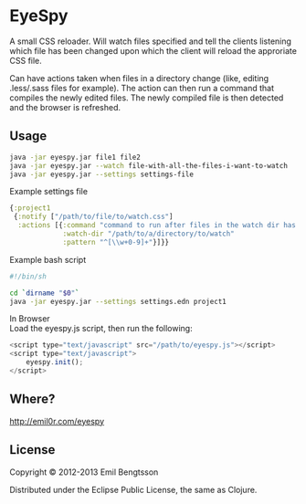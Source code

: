 # EyeSpy

A small CSS reloader. Will watch files specified and tell the clients listening which file has been changed upon which the client will reload the approriate CSS file.

Can have actions taken when files in a directory change (like, editing .less/.sass files for example). The action can then run a command that compiles the newly edited files. The newly compiled file is then detected and the browser is refreshed.

## Usage

```bash
java -jar eyespy.jar file1 file2  
java -jar eyespy.jar --watch file-with-all-the-files-i-want-to-watch
java -jar eyespy.jar --settings settings-file
```

Example settings file
```clojure
{:project1
 {:notify ["/path/to/file/to/watch.css"]
  :actions [{:command "command to run after files in the watch dir has changed"
             :watch-dir "/path/to/a/directory/to/watch"
             :pattern "^[\\w+0-9]+"}]}}
```

Example bash script
```bash
#!/bin/sh

cd `dirname "$0"`
java -jar eyespy.jar --settings settings.edn project1
```

In Browser  
Load the eyespy.js script, then run the following:  
```javascript
<script type="text/javascript" src="/path/to/eyespy.js"></script>
<script type="text/javascript">
    eyespy.init();
</script>
```

## Where?

http://emil0r.com/eyespy

## License

Copyright © 2012-2013 Emil Bengtsson

Distributed under the Eclipse Public License, the same as Clojure.
